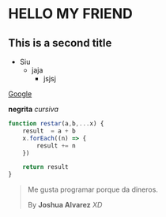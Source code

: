 # HELLO MY FRIEND

## This is a second title

* Siu
    * jaja
        - jsjsj

[Google](https://www.google.com)

**negrita** _cursiva_

```js
function restar(a,b,...x) {
    result  = a + b
    x.forEach((n) => {
        result += n
    })

    return result
}
```

> Me gusta programar
> porque da dineros.
>
> By **Joshua Alvarez** _XD_